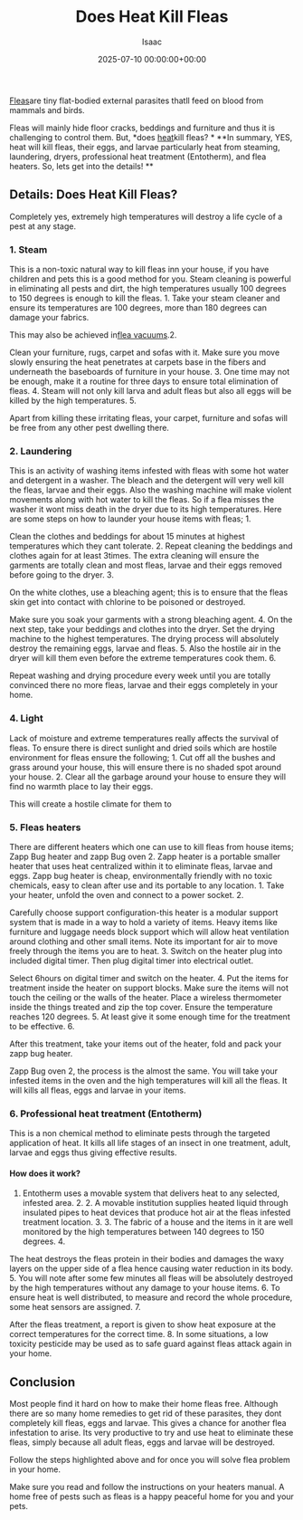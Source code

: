 ﻿---
title: Does Heat Kill Fleas
description: Fleas are tiny flat-bodied external parasites thatll feed on blood from mammals and birds. Fleas will mainly hide floor cracks, beddings and furniture and...
slug: /does-heat-kill-fleas/
date: 2025-07-10 00:00:00+00:00
lastmod: 2025-07-10 00:00:00+03:00
author: Isaac
categories:

- Fleas

- Guide
tags:

- fleas

- doe

- heat
layout: post
---

[Fleas](https://pestpolicy.com/does-apple-cider-vinegar-kill-fleas/)are tiny flat-bodied external parasites thatll feed on blood from mammals and birds.

Fleas will mainly hide floor cracks, beddings and furniture and thus it is challenging to control them. But, *does [heat](https://pestpolicy.com/best-heat-gun-for-removing-paint/)kill fleas? * **In summary, YES, heat will kill fleas, their eggs, and larvae particularly heat from steaming, laundering, dryers, professional heat treatment (Entotherm), and flea heaters. So, lets get into the details! **

##  Details: Does Heat Kill Fleas?

Completely yes, extremely high temperatures will destroy a life cycle of a pest at any stage.

###  1. Steam

This is a non-toxic natural way to kill fleas inn your house, if you have children and pets this is a good method for you. Steam cleaning is powerful in eliminating all pests and dirt, the high temperatures usually 100 degrees to 150 degrees is enough to kill the fleas. 1. Take your steam cleaner and ensure its temperatures are 100 degrees, more than 180 degrees can damage your fabrics.

This may also be achieved in[flea vacuums](https://pestpolicy.com/best-vacuums-for-fleas/).2.

Clean your furniture, rugs, carpet and sofas with it. Make sure you move slowly ensuring the heat penetrates at carpets base in the fibers and underneath the baseboards of furniture in your house. 3. One time may not be enough, make it a routine for three days to ensure total elimination of fleas. 4. Steam will not only kill larva and adult fleas but also all eggs will be killed by the high temperatures. 5.

Apart from killing these irritating fleas, your carpet, furniture and sofas will be free from any other pest dwelling there.

###  2. Laundering

This is an activity of washing items infested with fleas with some hot water and detergent in a washer. The bleach and the detergent will very well kill the fleas, larvae and their eggs. Also the washing machine will make violent movements along with hot water to kill the fleas. So if a flea misses the washer it wont miss death in the dryer due to its high temperatures. Here are some steps on how to launder your house items with fleas; 1.

Clean the clothes and beddings for about 15 minutes at highest temperatures which they cant tolerate. 2. Repeat cleaning the beddings and clothes again for at least 3times. The extra cleaning will ensure the garments are totally clean and most fleas, larvae and their eggs removed before going to the dryer. 3.

On the white clothes, use a bleaching agent; this is to ensure that the fleas skin get into contact with chlorine to be poisoned or destroyed.

Make sure you soak your garments with a strong bleaching agent. 4. On the next step, take your beddings and clothes into the dryer. Set the drying machine to the highest temperatures. The drying process will absolutely destroy the remaining eggs, larvae and fleas. 5. Also the hostile air in the dryer will kill them even before the extreme temperatures cook them. 6.

Repeat washing and drying procedure every week until you are totally convinced there no more fleas, larvae and their eggs completely in your home.

###  4. Light

Lack of moisture and extreme temperatures really affects the survival of fleas. To ensure there is direct sunlight and dried soils which are hostile environment for fleas ensure the following; 1. Cut off all the bushes and grass around your house, this will ensure there is no shaded spot around your house. 2. Clear all the garbage around your house to ensure they will find no warmth place to lay their eggs.

This will create a hostile climate for them to

###  5. Fleas heaters

There are different heaters which one can use to kill fleas from house items; Zapp Bug heater and zapp Bug oven 2. Zapp heater is a portable smaller heater that uses heat centralized within it to eliminate fleas, larvae and eggs. Zapp bug heater is cheap, environmentally friendly with no toxic chemicals, easy to clean after use and its portable to any location. 1. Take your heater, unfold the oven and connect to a power socket. 2.

Carefully choose support configuration-this heater is a modular support system that is made in a way to hold a variety of items. Heavy items like furniture and luggage needs block support which will allow heat ventilation around clothing and other small items. Note its important for air to move freely through the items you are to heat. 3. Switch on the heater plug into included digital timer. Then plug digital timer into electrical outlet.

Select 6hours on digital timer and switch on the heater. 4. Put the items for treatment inside the heater on support blocks. Make sure the items will not touch the ceiling or the walls of the heater. Place a wireless thermometer inside the things treated and zip the top cover. Ensure the temperature reaches 120 degrees. 5. At least give it some enough time for the treatment to be effective. 6.

After this treatment, take your items out of the heater, fold and pack your zapp bug heater.

Zapp Bug oven 2, the process is the almost the same. You will take your infested items in the oven and the high temperatures will kill all the fleas. It will kills all fleas, eggs and larvae in your items.

###  6. Professional heat treatment (Entotherm)

This is a non chemical method to eliminate pests through the targeted application of heat. It kills all life stages of an insect in one treatment, adult, larvae and eggs thus giving effective results.

####  How does it work?

1. Entotherm uses a movable system that delivers heat to any selected, infested area. 2. 2. A movable institution supplies heated liquid through insulated pipes to heat devices that produce hot air at the fleas infested treatment location. 3. 3. The fabric of a house and the items in it are well monitored by the high temperatures between 140 degrees to 150 degrees. 4.

The heat destroys the fleas protein in their bodies and damages the waxy layers on the upper side of a flea hence causing water reduction in its body. 5. You will note after some few minutes all fleas will be absolutely destroyed by the high temperatures without any damage to your house items. 6. To ensure heat is well distributed, to measure and record the whole procedure, some heat sensors are assigned. 7.

After the fleas treatment, a report is given to show heat exposure at the correct temperatures for the correct time. 8. In some situations, a low toxicity pesticide may be used as to safe guard against fleas attack again in your home.

##  **Conclusion**

Most people find it hard on how to make their home fleas free. Although there are so many home remedies to get rid of these parasites, they dont completely kill fleas, eggs and larvae. This gives a chance for another flea infestation to arise. Its very productive to try and use heat to eliminate these fleas, simply because all adult fleas, eggs and larvae will be destroyed.

Follow the steps highlighted above and for once you will solve flea problem in your home.

Make sure you read and follow the instructions on your heaters manual. A home free of pests such as fleas is a happy peaceful home for you and your pets.
